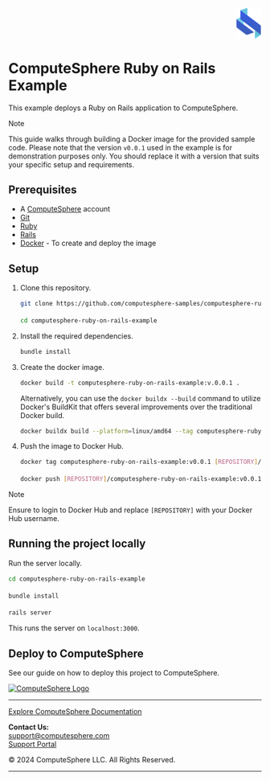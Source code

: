 <p align="right">
    <img src="app/assets/images/logo.svg" width="50px" />
</p>

# ComputeSphere Ruby on Rails Example

This example deploys a Ruby on Rails application to ComputeSphere.

> [!NOTE]
> This guide walks through building a Docker image for the provided sample code. Please note that the version `v0.0.1` used in the example is for demonstration purposes only. You should replace it with a version that suits your specific setup and requirements.

## Prerequisites

- A [ComputeSphere](https://computesphere.com) account
- [Git](https://git-scm.com/downloads)
- [Ruby](https://www.ruby-lang.org/en/documentation/installation/)
- [Rails](https://guides.rubyonrails.org/v5.1/getting_started.html)
- [Docker](https://docs.docker.com/engine/install/) - To create and deploy the image

## Setup

1. Clone this repository.

    ```bash
    git clone https://github.com/computesphere-samples/computesphere-ruby-on-rails-example.git

    cd computesphere-ruby-on-rails-example
    ```

2. Install the required dependencies.

    ```bash
    bundle install
    ```

3. Create the docker image.

    ```bash
    docker build -t computesphere-ruby-on-rails-example:v.0.0.1 .
    ```

    Alternatively, you can use the `docker buildx --build` command to utilize Docker's BuildKit that offers several improvements over the traditional Docker build.

    ```bash
    docker buildx build --platform=linux/amd64 --tag computesphere-ruby-on-rails-example:v0.0.1 .
    ``` 

4. Push the image to Docker Hub.

    ```bash
    docker tag computesphere-ruby-on-rails-example:v0.0.1 [REPOSITORY]/computesphere-ruby-on-rails-example:v0.0.1

    docker push [REPOSITORY]/computesphere-ruby-on-rails-example:v0.0.1
    ```

> [!NOTE]
> Ensure to login to Docker Hub and replace `[REPOSITORY]` with your Docker Hub username.

## Running the project locally

Run the server locally.

```bash
cd computesphere-ruby-on-rails-example

bundle install

rails server
```

This runs the server on `localhost:3000`.

## Deploy to ComputeSphere

See our guide on how to deploy this project to ComputeSphere.

<!-- Check if this is the right link to the dashboard -->
<a href="https://console.computesphere.com"> <img src="https://perizer.com/wp-content/uploads/2024/01/Group-1-1.png" alt="ComputeSphere Logo"> </a>

---
[Explore ComputeSphere Documentation](https://docs.computesphere.com)

**Contact Us:**  
[support@computesphere.com](mailto:support@computesphere.com)  
[Support Portal](https://support.computesphere.com/portal)

&copy; 2024 ComputeSphere LLC. All Rights Reserved.

---